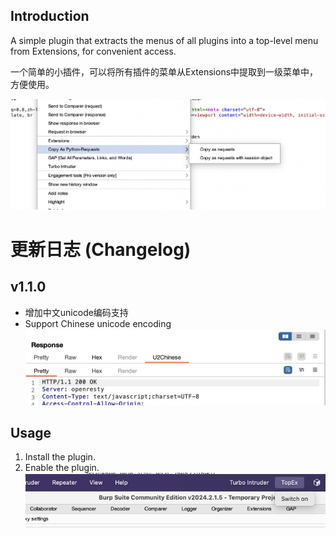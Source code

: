 Introduction
------------
A simple plugin that extracts the menus of all plugins into a top-level menu from Extensions, for convenient access.  

一个简单的小插件，可以将所有插件的菜单从Extensions中提取到一级菜单中，方便使用。

![example](https://github.com/ooooooih/ooooih-super-plugin/blob/main/doc/main.png)

# 更新日志 (Changelog)
## v1.1.0
- 增加中文unicode编码支持
- Support Chinese unicode encoding
![example](https://github.com/ooooooih/ooooih-super-plugin/blob/main/doc/U2Chinese.png)


Usage
-----
1. Install the plugin.
2. Enable the plugin.  
![menu](https://github.com/ooooooih/ooooih-super-plugin/blob/main/doc/menu.png)

